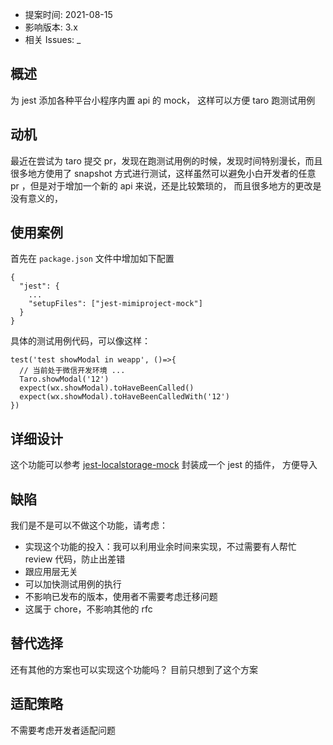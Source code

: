 - 提案时间: 2021-08-15
- 影响版本: 3.x
- 相关 Issues: _

## 概述

为 jest 添加各种平台小程序内置 api 的 mock， 这样可以方便 taro 跑测试用例

## 动机

最近在尝试为 taro 提交 pr，发现在跑测试用例的时候，发现时间特别漫长，而且很多地方使用了 snapshot 
方式进行测试，这样虽然可以避免小白开发者的任意 pr ，但是对于增加一个新的 api 来说，还是比较繁琐的，
而且很多地方的更改是没有意义的， 

## 使用案例

首先在 `package.json` 文件中增加如下配置

```
{
  "jest": {
    ...
    "setupFiles": ["jest-mimiproject-mock"]
  }
}
```

具体的测试用例代码，可以像这样：

```
test('test showModal in weapp', ()=>{
  // 当前处于微信开发环境 ...
  Taro.showModal('12')
  expect(wx.showModal).toHaveBeenCalled()
  expect(wx.showModal).toHaveBeenCalledWith('12')
})
```

## 详细设计

这个功能可以参考 [jest-localstorage-mock](https://github.com/clarkbw/jest-localstorage-mock) 封装成一个 jest 的插件，
方便导入

## 缺陷

我们是不是可以不做这个功能，请考虑：

- 实现这个功能的投入：我可以利用业余时间来实现，不过需要有人帮忙 review 代码，防止出差错
- 跟应用层无关
- 可以加快测试用例的执行
- 不影响已发布的版本，使用者不需要考虑迁移问题
- 这属于 chore，不影响其他的 rfc 

## 替代选择

还有其他的方案也可以实现这个功能吗？
目前只想到了这个方案

## 适配策略

不需要考虑开发者适配问题